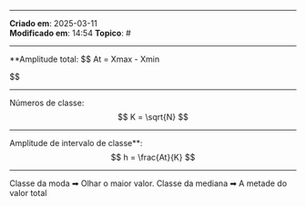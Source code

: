 ***
**Criado em**: 2025-03-11  
**Modificado em**: 14:54
**Topico**: #
***
**Amplitude total:
$$
At = Xmax - Xmin

$$
***
Números de classe:
$$ 
K = \sqrt{N}
$$
***
Amplitude de intervalo de classe**:
$$
h = \frac{At}{K}
$$
***
Classe da moda ➡ Olhar o maior valor.
Classe da  mediana ➡ A metade do valor total